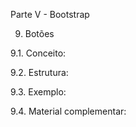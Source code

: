 Parte V - Bootstrap

9. Botões

9.1. Conceito:

9.2. Estrutura:

9.3. Exemplo:

9.4. Material complementar:
